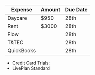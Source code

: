 | Expense   | Amount  | Due Date |
|-----------|---------|----------|
| Daycare   | $950    | 28th     |
| Rent      | $3000   | 28th     |
| Flow      |         | 28th     |
| T&TEC     |         | 28th     |
| QuickBooks      |         | 28th     |


- Credit Card Trials:
- LivePlan Standard
